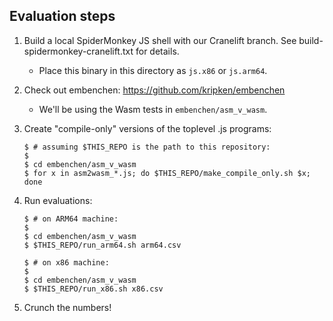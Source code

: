 Evaluation steps
----------------

1. Build a local SpiderMonkey JS shell with our Cranelift branch. See
   build-spidermonkey-cranelift.txt for details.

   - Place this binary in this directory as `js.x86` or `js.arm64`.

2. Check out embenchen: https://github.com/kripken/embenchen

   - We'll be using the Wasm tests in `embenchen/asm_v_wasm`.

3. Create "compile-only" versions of the toplevel .js programs:

    ```plain
    $ # assuming $THIS_REPO is the path to this repository:
    $
    $ cd embenchen/asm_v_wasm
    $ for x in asm2wasm_*.js; do $THIS_REPO/make_compile_only.sh $x; done
    ```

4. Run evaluations:

    ```plain
    $ # on ARM64 machine:
    $
    $ cd embenchen/asm_v_wasm
    $ $THIS_REPO/run_arm64.sh arm64.csv

    $ # on x86 machine:
    $
    $ cd embenchen/asm_v_wasm
    $ $THIS_REPO/run_x86.sh x86.csv
    ```

5. Crunch the numbers!
